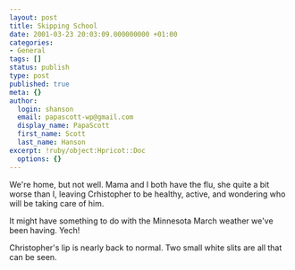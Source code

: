```yaml
---
layout: post
title: Skipping School
date: 2001-03-23 20:03:09.000000000 +01:00
categories:
- General
tags: []
status: publish
type: post
published: true
meta: {}
author:
  login: shanson
  email: papascott-wp@gmail.com
  display_name: PapaScott
  first_name: Scott
  last_name: Hanson
excerpt: !ruby/object:Hpricot::Doc
  options: {}
---
```

<p>We're home, but not well. Mama and I both have the flu, she quite a bit worse than I, leaving Crhistopher to be healthy, active, and wondering who will be taking care of him. </p>
<p>It might have something to do with the Minnesota March weather we've been having. Yech!</p>
<p>Christopher's lip is nearly back to normal. Two small white slits are all that can be seen.</p>

